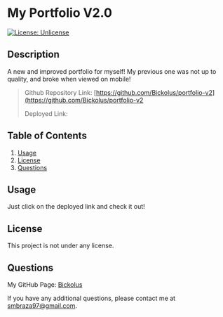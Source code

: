 # My Portfolio V2.0


[![License: Unlicense](https://img.shields.io/badge/license-Unlicense-blue.svg)](http://unlicense.org/)

## Description

A new and improved portfolio for myself! My previous one was not up to quality, and broke when viewed on mobile!

> Github Repository Link: [https://github.com/Bickolus/portfolio-v2](https://github.com/Bickolus/portfolio-v2
>
> Deployed Link:

## Table of Contents

1. [Usage](#usage)
2. [License](#license)
3. [Questions](#questions)

## Usage

Just click on the deployed link and check it out!

## License

This project is not under any license.

## Questions

My GitHub Page: [Bickolus](https://github.com/Bickolus)

If you have any additional questions, please contact me at smbraza97@gmail.com.